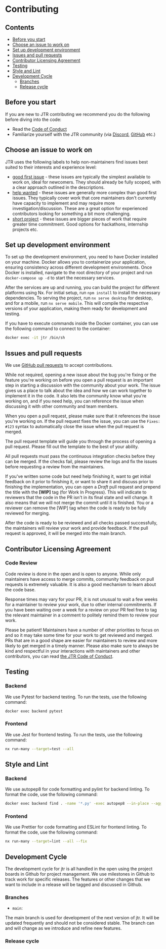 # Contributing

## Contents

* [Before you start](#before-you-start)
* [Choose an issue to work on](#Choose-an-issue-to-work-on)
* [Set up development environment](#set-up-development-environment)
* [Issues and pull requests](#issues-and-pull-requests)
* [Contributor Licensing Agreement](#contributor-licensing-agreement)
* [Testing](#testing)
* [Style and Lint](#style-and-lint)
* [Development Cycle](#development-cycle)
  * [Branches](#branches)
  * [Release cycle](#release-cycle)


## Before you start

If you are new to JTR contributing we recommend you do the following before diving into the code:

* Read the [Code of Conduct](CODE_OF_CONDUCT.md)
* Familiarize yourself with the JTR community (via [Discord](https://discord.gg/SEWsr4KVvZ), [GitHub](TODO) etc.)


## Choose an issue to work on

JTR uses the following labels to help non-maintainers find issues best suited to their interests and experience level:

* [good first issue]() - these issues are typically the simplest available to work on, ideal for newcomers. They should already be fully scoped, with a clear approach outlined in the descriptions.
* [help wanted]() - these issues are generally more complex than good first issues. They typically cover work that core maintainers don't currently have capacity to implement and may require more investigation/discussion. These are a great option for experienced contributors looking for something a bit more challenging.
* [short project]() - these issues are bigger pieces of work that require greater time commitment. Good options for hackathons, internship projects etc.


## Set up development environment

To set up the development environment, you need to have Docker installed on your machine. 
Docker allows you to containerize your application, ensuring consistency across different development environments. 
Once Docker is installed, navigate to the root directory of your project and run `docker-compose up -d` to start the necessary services. 

After the services are up and running, you can build the project for different platforms using Nx.
For initial setup, run `npm install` to install the necessary dependencies.
To serving the project, run `nx serve desktop` for desktop, and for a mobile, run `nx serve mobile`. 
This will compile the respective versions of your application, making them ready for development and testing.

If you have to execute commands inside the Docker container, you can use the following command to connect to the container:

```sh
docker exec -it jtr /bin/sh
```


## Issues and pull requests

We use [GitHub pull requests](https://help.github.com/articles/about-pull-requests) to accept
contributions.

While not required, opening a new issue about the bug you're fixing or the
feature you're working on before you open a pull request is an important step
in starting a discussion with the community about your work. The issue gives us
a place to talk about the idea and how we can work together to implement it in
the code. It also lets the community know what you're working on, and if you
need help, you can reference the issue when discussing it with other community
and team members.

When you open a pull request, please make sure that it references the issue
you're working on. If the pull request fixes the issue, you can use the
`Fixes: #123` syntax to automatically close the issue when the pull request is
merged.

The pull request template will guide you through the process of opening a pull
request. Please fill out the template to the best of your ability.

All pull requests must pass the continuous integration checks before they can be
merged. If the checks fail, please review the logs and fix the issues before
requesting a review from the maintainers.

If you've written some code but need help finishing it, want to get initial
feedback on it prior to finishing it, or want to share it and discuss prior
to finishing the implementation, you can open a *Draft* pull request and prepend
the title with the **\[WIP\]** tag (for Work In Progress). This will indicate
to reviewers that the code in the PR isn't in its final state and will change.
It also means that we will not merge the commit until it is finished. You or a
reviewer can remove the [WIP] tag when the code is ready to be fully reviewed for merging.

After the code is ready to be reviewed and all checks passed successfully, 
the maintainers will review your work and provide feedback. If the pull request is approved, 
it will be merged into the main branch.


## Contributor Licensing Agreement

### Code Review

Code review is done in the open and is open to anyone. While only maintainers have
access to merge commits, community feedback on pull requests is extremely valuable.
It is also a good mechanism to learn about the code base.

Response times may vary for your PR, it is not unusual to wait a few weeks for a maintainer
to review your work, due to other internal commitments. If you have been waiting over a week
for a review on your PR feel free to tag the relevant maintainer in a comment to politely remind
them to review your work.

Please be patient! Maintainers have a number of other priorities to focus on and so it may take
some time for your work to get reviewed and merged. PRs that are in a good shape are easier for
maintainers to review and more likely to get merged in a timely manner. Please also make
sure to always be kind and respectful in your interactions with maintainers and other contributors,
you can read [the JTR Code of Conduct](CODE_OF_CONDUCT.md).


## Testing

### Backend

We use Pytest for backend testing. To run the tests, use the following command:

```sh
docker exec backend pytest
```

### Frontend

We use Jest for frontend testing. To run the tests, use the following command:

```sh
nx run-many --target=test --all
```


## Style and Lint

### Backend

We use autopep8 for code formatting and pylint for backend linting. To format the code, use the following command:

```sh
docker exec backend find . -name '*.py' -exec autopep8 --in-place --aggressive --aggressive {} \;
```

### Frontend

We use Prettier for code formatting and ESLint for frontend linting. To format the code, use the following command:

```sh
nx run-many --target=lint --all --fix
```


## Development Cycle

The development cycle for jtr is all handled in the open using
the project boards in Github for project management. We use milestones
in Github to track work for specific releases. The features or other changes
that we want to include in a release will be tagged and discussed in Github.


### Branches

* `main`:

The main branch is used for development of the next version of jtr.
It will be updated frequently and should not be considered stable. The branch
can and will change as we introduce and refine new features.


### Release cycle
